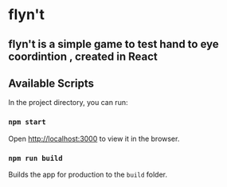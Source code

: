 # flyn't

## flyn't is a simple game to test hand to eye coordintion , created in React

## Available Scripts

In the project directory, you can run:

### `npm start`

Open [http://localhost:3000](http://localhost:3000) to view it in the browser.

### `npm run build`

Builds the app for production to the `build` folder.
